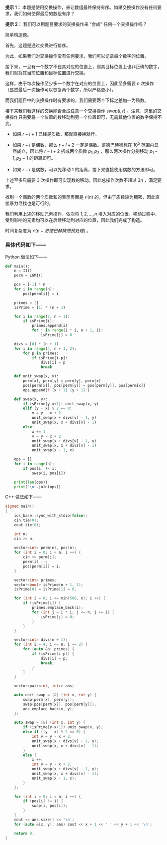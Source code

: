**提示 1：** 本题是使用交换操作，来让数组最终保持有序。如果交换操作没有任何要求，我们如何使得最后的数组有序？

**提示 2：** 我们可以用题目要求的交换操作来 “合成” 任何一个交换操作吗？

简单构造题。

首先，这题是通过交换进行排序。

为此，如果我们对交换操作没有任何要求，我们可以记录每个数字的位置。

接下来，一旦有一个数字不在其对应的位置上，则其目标位置上也非正确的数字，我们就将其当前位置和目标位置进行交换。

这样，由于每次操作至少多一个数字在对应的位置上，因此至多需要 $n$ 次操作（显然最后一次操作可以恢复两个数字，所以严格更小）。

而我们题目中的交换操作时有要求的，我们需要两个下标之差加一为质数。

接下来我们看这样的交换能否合成任意一个交换操作 $swap(l,r)$ 。注意，这里的交换操作只需要将一个位置的数移动到另一个位置即可，无需其他位置的数字保持不变。

- 如果 $r-l+1$ 已经是质数，那就直接换就行。

- 如果 $r-l$ 是偶数，那么 $r-l+2$ 一定是偶数。哥德巴赫猜想在 $10^5$ 范围内显然成立，因此将 $r-l+2$ 拆成两个质数 $p_1, p_2$ ，那么两次操作分别移动 $p_1-1,p_2-1$ 的距离即可。

- 如果 $r-l$ 是偶数，可以先移动 $1$ 的距离，接下来直接使用偶数的方法即可。

上述至多只需要 $3$ 次操作即可实现数的移动。因此总操作次数不超过 $3n$ ，满足要求。

找到一个偶数的两个质数和的表示表面是 $\mathcal{O}(n)$ 的，但由于质数较为稠密，因此直接暴力寻找也是可行的。

我们利用上述的移动元素操作，依次将 $1,2,\dots,n$ 填入对应的位置，移动过程中，受到影响的元素均可以在后续移动到对应的位置，因此我们完成了构造。

时间复杂度为 $\mathcal{O}(n+哥德巴赫猜想预处理)$ 。

### 具体代码如下——

Python 做法如下——

```Python []
def main():
    n = II()
    perm = LGMI()

    pos = [-1] * n
    for i in range(n):
        pos[perm[i]] = i

    primes = []
    isPrime = [1] * (n + 1)

    for i in range(2, n + 1):
        if isPrime[i]:
            primes.append(i)
            for j in range(i * i, n + 1, i):
                isPrime[j] = 0

    divs = [0] * (n + 1)
    for i in range(4, n + 1, 2):
        for p in primes:
            if isPrime[i-p]:
                divs[i] = p
                break

    def unit_swap(x, y):
        perm[x], perm[y] = perm[y], perm[x]
        pos[perm[x]], pos[perm[y]] = pos[perm[y]], pos[perm[x]]
        ops.append(f'{x + 1} {y + 1}')

    def swap(x, y):
        if isPrime[y-x+1]: unit_swap(x, y)
        elif (y - x) % 2 == 0:
            v = y - x + 2
            unit_swap(x + divs[v] - 1, y)
            unit_swap(x, x + divs[v] - 1)
        else:
            x += 1
            v = y - x + 2
            unit_swap(x + divs[v] - 1, y)
            unit_swap(x, x + divs[v] - 1)
            unit_swap(x - 1, x)

    ops = []
    for i in range(n):
        if pos[i] != i:
            swap(i, pos[i])

    print(len(ops))
    print('\n'.join(ops))
```

C++ 做法如下——

```cpp []
signed main()
{
    ios_base::sync_with_stdio(false);
    cin.tie(0);
    cout.tie(0);

    int n;
    cin >> n;
    
    vector<int> perm(n), pos(n);
    for (int i = 0; i < n; i ++) {
        cin >> perm[i];
        perm[i] --;
        pos[perm[i]] = i;
    }

    vector<int> primes;
    vector<bool> isPrime(n + 1, 1);
    isPrime[0] = isPrime[1] = 0;

    for (int i = 0; i <= min(500, n); i ++) {
        if (isPrime[i]) {
            primes.emplace_back(i);
            for (int j = i * i; j <= n; j += i) {
                isPrime[j] = 0;
            }
        }
    }

    vector<int> divs(n + 1);
    for (int i = 4; i <= n; i += 2) {
        for (auto &p: primes) {
            if (isPrime[i-p]) {
                divs[i] = p;
                break;
            }
        }
    }

    vector<pair<int, int>> ans;

    auto unit_swap = [&] (int x, int y) {
        swap(perm[x], perm[y]);
        swap(pos[perm[x]], pos[perm[y]]);
        ans.emplace_back(x, y);
    };

    auto swap = [&] (int x, int y) {
        if (isPrime[y-x+1]) unit_swap(x, y);
        else if ((y - x) % 2 == 0) {
            int v = y - x + 2;
            unit_swap(x + divs[v] - 1, y);
            unit_swap(x, x + divs[v] - 1);
        }
        else {
            x ++;
            int v = y - x + 2;
            unit_swap(x + divs[v] - 1, y);
            unit_swap(x, x + divs[v] - 1);
            unit_swap(x - 1, x);
        }
    };

    for (int i = 0; i < n; i ++) {
        if (pos[i] != i) {
            swap(i, pos[i]);
        }
    }
    cout << ans.size() << '\n';
    for (auto &[x, y]: ans) cout << x + 1 << ' ' << y + 1 << '\n';

    return 0;
}
```
